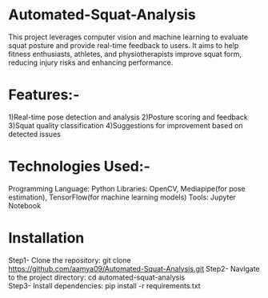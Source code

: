 # Automated-Squat-Analysis
This project leverages computer vision and machine learning to evaluate squat posture and provide real-time feedback to users. It aims to help fitness enthusiasts, athletes, and physiotherapists improve squat form, reducing injury risks and enhancing performance.
# Features:-
1)Real-time pose detection and analysis
2)Posture scoring and feedback
3)Squat quality classification
4)Suggestions for improvement based on detected issues
# Technologies Used:-
Programming Language: Python
Libraries: OpenCV, Mediapipe(for pose estimation), TensorFlow(for machine learning models)
Tools: Jupyter Notebook 
# Installation
Step1- Clone the repository:
git clone https://github.com/aamya09/Automated-Squat-Analysis.git
Step2- Navigate to the project directory:
cd automated-squat-analysis  
Step3- Install dependencies:
pip install -r requirements.txt  
